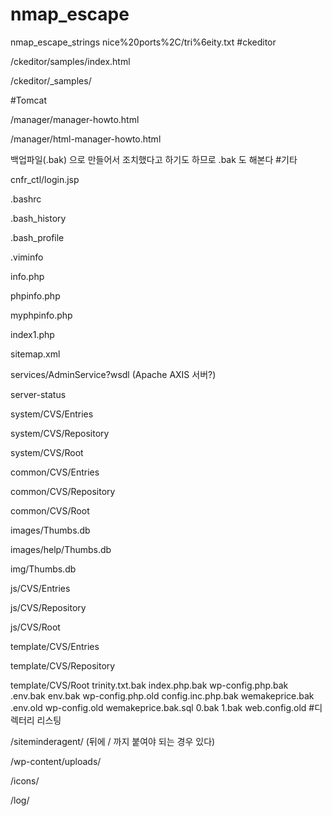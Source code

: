 # nmap_escape
nmap_escape_strings nice%20ports%2C/tri%6eity.txt
#ckeditor

/ckeditor/samples/index.html

/ckeditor/_samples/

#Tomcat

/manager/manager-howto.html

/manager/html-manager-howto.html

 

백업파일(.bak) 으로 만들어서 조치했다고 하기도 하므로 .bak 도 해본다
#기타

cnfr_ctl/login.jsp

.bashrc

.bash_history

.bash_profile

.viminfo

info.php

phpinfo.php

myphpinfo.php

index1.php

sitemap.xml

services/AdminService?wsdl (Apache AXIS 서버?)

server-status

system/CVS/Entries

system/CVS/Repository

system/CVS/Root

common/CVS/Entries

common/CVS/Repository

common/CVS/Root

images/Thumbs.db

images/help/Thumbs.db

img/Thumbs.db

js/CVS/Entries

js/CVS/Repository

js/CVS/Root

template/CVS/Entries

template/CVS/Repository

template/CVS/Root
trinity.txt.bak
index.php.bak
wp-config.php.bak
.env.bak
env.bak
wp-config.php.old
config.inc.php.bak
wemakeprice.bak
 .env.old
wp-config.old
wemakeprice.bak.sql
0.bak
1.bak
web.config.old
#디렉터리 리스팅

/siteminderagent/ (뒤에 / 까지 붙여야 되는 경우 있다)

/wp-content/uploads/

/icons/

/log/
